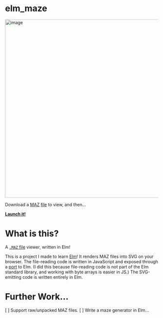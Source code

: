 # elm_maze

<img width="588" alt="image" src="https://user-images.githubusercontent.com/13428215/165879792-675b259e-1794-4870-bcad-00d8ff08a96f.png">

Download a [MAZ](https://github.com/nok-ko/ray_maze/raw/main/mazes/dfs.maz) [file](https://github.com/nok-ko/ray_maze/raw/main/mazes/coolmaze.maz) to view, and then…

[**Launch it!**](https://nok-ko.github.io/elm_maze/)

# What is this?

A [`.MAZ` file](https://nok-ko.github.io/ray_maze/maz_format.html) viewer, written in Elm!

This is a project I made to learn [Elm](https://elm-lang.org/)! It renders MAZ files into SVG on your browser. The file-reading code is written in JavaScript and exposed through a [port](https://guide.elm-lang.org/interop/ports.html) to Elm. (I did this because file-reading code is not part of the Elm standard library, and working with byte arrays is easier in JS.) The SVG-emitting code is written entirely in Elm.

# Further Work…
[ ] Support raw/unpacked MAZ files.
[ ] Write a maze generator in Elm…
